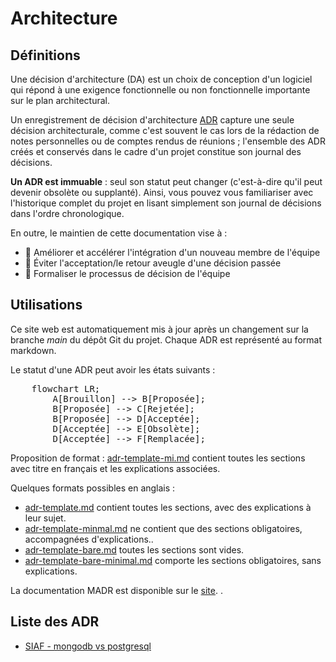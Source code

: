 # Architecture

<script src="https://unpkg.com/mermaid/dist/mermaid.min.js"></script>
<script>
  // Replaces <pre class="mermaid"> blocks with <img> blocks, to make mermaid render properly.
  // Preserves classes and styling so they can be used to fix sizing if necessary.

  mermaid.initialize({ startOnLoad: true });
</script>

## Définitions 
Une décision d'architecture (DA) est un choix de conception d'un logiciel qui répond à une exigence fonctionnelle ou non fonctionnelle importante sur le plan architectural. 

Un enregistrement de décision d'architecture [ADR](httsp://adr.github.io) capture une seule décision architecturale, comme c'est souvent le cas lors de la rédaction de notes personnelles ou de comptes rendus de réunions ; l'ensemble des ADR créés et conservés dans le cadre d'un projet constitue son journal des décisions. 

**Un ADR est immuable** : seul son statut peut changer (c'est-à-dire qu'il peut devenir obsolète ou supplanté). Ainsi, vous pouvez vous familiariser avec l'historique complet du projet en lisant simplement son journal de décisions dans l'ordre chronologique. 

En outre, le maintien de cette documentation vise à : 
- 🚀 Améliorer et accélérer l'intégration d'un nouveau membre de l'équipe 
- 🔭 Éviter l'acceptation/le retour aveugle d'une décision passée  
- 🤝 Formaliser le processus de décision de l'équipe

## Utilisations
Ce site web est automatiquement mis à jour après un changement sur la branche *main* du dépôt Git du projet. Chaque ADR est représenté au format markdown.

Le statut d'une ADR peut avoir les états suivants :

<pre class="mermaid">
    flowchart LR;
        A[Brouillon] --> B[Proposée];
        B[Proposée] --> C[Rejetée];
        B[Proposée] --> D[Acceptée];
        D[Acceptée] --> E[Obsolète];
        D[Acceptée] --> F[Remplacée];
</pre>

Proposition de format :
[adr-template-mi.md](adr-template-mi.md) contient toutes les sections avec titre en français et les explications associées.

Quelques formats possibles en anglais :

* [adr-template.md](adr-template.md) contient toutes les sections, avec des explications à leur sujet.
* [adr-template-minmal.md](adr-template-minimal.md) ne contient que des sections obligatoires, accompagnées d'explications.. <!-- ### Consequences also contained, though marked as "optional" -->
* [adr-template-bare.md](adr-template-bare.md) toutes les sections sont vides.
* [adr-template-bare-minimal.md](adr-template-bare-minimal.md) comporte les sections obligatoires, sans explications. <!-- ### Consequences also contained, though marked as "optional" -->

La documentation MADR est disponible sur le [site](https://adr.github.io/madr/). .

## Liste des ADR

- [SIAF - mongodb vs postgresql](./database/0001-mongodb-vs-postgresql.md)
